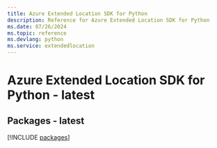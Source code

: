 ```yaml
---
title: Azure Extended Location SDK for Python
description: Reference for Azure Extended Location SDK for Python
ms.date: 07/26/2024
ms.topic: reference
ms.devlang: python
ms.service: extendedlocation
---
```

# Azure Extended Location SDK for Python - latest
## Packages - latest
[!INCLUDE [packages](extended-location-index.md)]